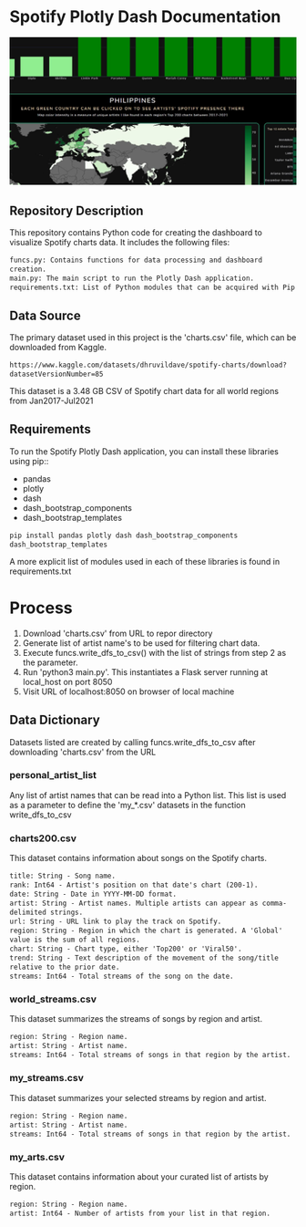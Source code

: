 # Spotify Plotly Dash Documentation
 ![alt text](readme_img.JPG) 

## Repository Description

This repository contains Python code for creating the dashboard to visualize Spotify charts data. It includes the following files:

    funcs.py: Contains functions for data processing and dashboard creation.
    main.py: The main script to run the Plotly Dash application.
    requirements.txt: List of Python modules that can be acquired with Pip

## Data Source

The primary dataset used in this project is the 'charts.csv' file, which can be downloaded from Kaggle.

    https://www.kaggle.com/datasets/dhruvildave/spotify-charts/download?datasetVersionNumber=85

This dataset is a 3.48 GB CSV of Spotify chart data for all world regions from Jan2017-Jul2021

## Requirements

To run the Spotify Plotly Dash application, you can install these libraries using pip::

* pandas
* plotly
* dash
* dash_bootstrap_components
* dash_bootstrap_templates

```
pip install pandas plotly dash dash_bootstrap_components dash_bootstrap_templates
```
A more explicit list of modules used in each of these libraries is found in requirements.txt

# Process
1. Download 'charts.csv' from URL to repor directory
2. Generate list of artist name's to be used for filtering chart data.
3. Execute funcs.write_dfs_to_csv() with the list of strings from step 2 as the parameter.
4. Run 'python3 main.py'. This instantiates a Flask server running at local_host on port 8050
5. Visit URL of localhost:8050 on browser of local machine

## Data Dictionary

Datasets listed are created by calling funcs.write_dfs_to_csv after downloading 'charts.csv' from the URL

### personal_artist_list

Any list of artist names that can be read into a Python list. This list is used as a parameter to define the 'my_*.csv' datasets in the function write_dfs_to_csv

### charts200.csv

This dataset contains information about songs on the Spotify charts. 

    title: String - Song name.
    rank: Int64 - Artist's position on that date's chart (200-1).
    date: String - Date in YYYY-MM-DD format.
    artist: String - Artist names. Multiple artists can appear as comma-delimited strings.
    url: String - URL link to play the track on Spotify.
    region: String - Region in which the chart is generated. A 'Global' value is the sum of all regions.
    chart: String - Chart type, either 'Top200' or 'Viral50'.
    trend: String - Text description of the movement of the song/title relative to the prior date.
    streams: Int64 - Total streams of the song on the date.

### world_streams.csv

This dataset summarizes the streams of songs by region and artist. 

    region: String - Region name.
    artist: String - Artist name.
    streams: Int64 - Total streams of songs in that region by the artist.

### my_streams.csv

This dataset summarizes your selected streams by region and artist. 

    region: String - Region name.
    artist: String - Artist name.
    streams: Int64 - Total streams of songs in that region by the artist.

### my_arts.csv

This dataset contains information about your curated list of artists by region. 

    region: String - Region name.
    artist: Int64 - Number of artists from your list in that region.
